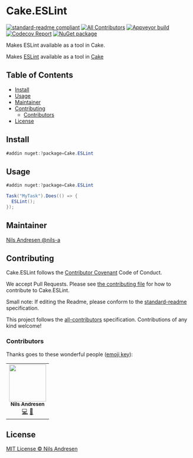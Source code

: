# Cake.ESLint

[![standard-readme compliant][]][standard-readme]
[![All Contributors][all-contributorsimage]](#contributors)
[![Appveyor build][appveyorimage]][appveyor]
[![Codecov Report][codecovimage]][codecov]
[![NuGet package][nugetimage]][nuget]

Makes ESLint available as a tool in Cake.

Makes [ESLint](https://eslint.org/docs/user-guide/command-line-interface) available as a tool in [Cake](https://cakebuild.net/)

## Table of Contents

- [Install](#install)
- [Usage](#usage)
- [Maintainer](#maintainer)
- [Contributing](#contributing)
  - [Contributors](#contributors)
- [License](#license)

## Install

```cs
#addin nuget:?package=Cake.ESLint
```

## Usage

```cs
#addin nuget:?package=Cake.ESLint

Task("MyTask").Does(() => {
  ESLint();
});
```

## Maintainer

[Nils Andresen @nils-a][maintainer]

## Contributing

Cake.ESLint follows the [Contributor Covenant][contrib-covenant] Code of Conduct.

We accept Pull Requests.
Please see [the contributing file][contributing] for how to contribute to Cake.ESLint.

Small note: If editing the Readme, please conform to the [standard-readme][] specification.

This project follows the [all-contributors][] specification. Contributions of any kind welcome!

### Contributors

Thanks goes to these wonderful people ([emoji key][emoji-key]):

<!-- ALL-CONTRIBUTORS-LIST:START - Do not remove or modify this section -->
<!-- prettier-ignore-start -->
<!-- markdownlint-disable -->
<table>
  <tr>
    <td align="center"><a href="https://github.com/nils-a"><img src="https://avatars.githubusercontent.com/u/349188?v=4?s=100" width="100px;" alt=""/><br /><sub><b>Nils Andresen</b></sub></a><br /><a href="https://github.com/cake-contrib/Cake.ESLint/commits?author=nils-a" title="Code">💻</a> <a href="#maintenance-nils-a" title="Maintenance">🚧</a></td>
  </tr>
</table>

<!-- markdownlint-restore -->
<!-- prettier-ignore-end -->

<!-- ALL-CONTRIBUTORS-LIST:END -->

## License

[MIT License © Nils Andresen][license]

[all-contributors]: https://github.com/all-contributors/all-contributors
[all-contributorsimage]: https://img.shields.io/github/all-contributors/cake-contrib/Cake.ESLint.svg?color=orange&style=flat-square
[appveyor]: https://ci.appveyor.com/project/nilsa/cake-eslint
[appveyorimage]: https://img.shields.io/appveyor/ci/nilsa/cake-eslint.svg?logo=appveyor&style=flat-square
[codecov]: https://codecov.io/gh/cake-contrib/Cake.ESLint
[codecovimage]: https://img.shields.io/codecov/c/github/cake-contrib/Cake.ESLint.svg?logo=codecov&style=flat-square
[contrib-covenant]: https://www.contributor-covenant.org/version/1/4/code-of-conduct
[contributing]: CONTRIBUTING.md
[emoji-key]: https://allcontributors.org/docs/en/emoji-key
[maintainer]: https://github.com/nils-a
[nuget]: https://nuget.org/packages/Cake.ESLint
[nugetimage]: https://img.shields.io/nuget/v/Cake.ESLint.svg?logo=nuget&style=flat-square
[license]: LICENSE.txt
[standard-readme]: https://github.com/RichardLitt/standard-readme
[standard-readme compliant]: https://img.shields.io/badge/readme%20style-standard-brightgreen.svg?style=flat-square
